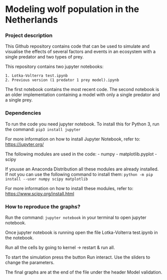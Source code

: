 # Modeling wolf population in the Netherlands
### Project description
This Github repository contains code that can be used to simulate and visualise the effects of several factors and events in an ecosystem with a single predator and two types of prey. 

This repository contains two jupyter notebooks:

    1. Lotka-Volterra test.ipynb
    2. Previous version (1 predator 1 prey model).ipynb

The first notebook contains the most recent code. The second notebook is an older implementation containing a model with only a single predator and a single prey.

### Dependencies
To run the code you need jupyter notebook. To install this for Python 3, run the command:
    ```
    pip3 install jupyter
    ```

For more information on how to install Jupyter Notebook, refer to:
https://jupyter.org/

The following modules are used in the code:
    - numpy
    - matplotlib.pyplot
    - scipy
    
If youuse an Anaconda Distribution all these modules are already installed. If not you can use the following command to install them:
```python -m pip install --user numpy scipy matplotlib```

For more information on how to install these modules, refer to:
https://www.scipy.org/install.html

### How to reproduce the graphs?
Run the command: ```jupyter notebook``` in your terminal to open jupyter notebook.

Once jupyter notebook is running open the file Lotka-Volterra test.ipynb in the
notebook.

Run all the cells by going to kernel -> restart & run all.

To start the simulation press the button Run interact.
Use the sliders to change the parameters.

The final graphs are at the end of the file under the header Model validation.
